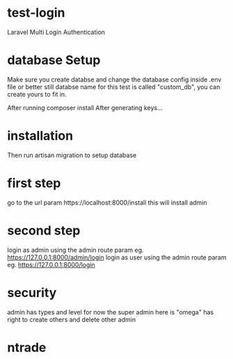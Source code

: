 # test-login
Laravel Multi Login Authentication

# database Setup
Make sure you create databse and change the database config inside .env file or better still
databse name for this test is called "custom_db", you can create yours to fit in.

After running composer install 
After generating keys...

# installation
Then run artisan migration to setup database

# first step
go to the url param https://localhost:8000/install
this will install admin 

# second step
login as admin using the admin route param eg. https://127.0.0.1:8000/admin/login
login as user using the admin route param eg. https://127.0.0.1:8000/login

# security
admin has types and level for now the super admin here is "omega"
has right to create others and delete other admin
# ntrade
